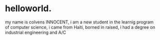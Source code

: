 # helloworld.
my name is colvens INNOCENT, i am a new student in the learnig program of computer science, i came from Haiti, borned in raised, i had a degree on industrial engineering and A/C
